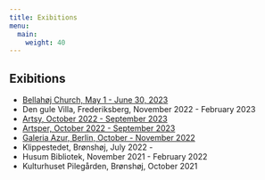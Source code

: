 ```yaml
---
title: Exibitions
menu:
  main:
    weight: 40
---
```


## Exibitions

- [Bellahøj Church, May 1 - June 30, 2023](https://bellahoejkirke.dk/)
- Den gule Villa, Frederiksberg, November 2022 - February 2023
- [Artsy, October 2022 - September 2023](https://www.artsy.net/galeria-azur/artist/lisbeth-aggerbeck)
- [Artsper, October 2022 - September 2023](https://www.artsper.com/us/contemporary-artists/denmark/109065/lisbeth-aggerbeck)
- [Galeria Azur, Berlin, October - November 2022](https://galeriaazur.art/de/)
- Klippestedet, Brønshøj, July 2022 - 
- Husum Bibliotek, November 2021 - February 2022
- Kulturhuset Pilegården, Brønshøj, October 2021
